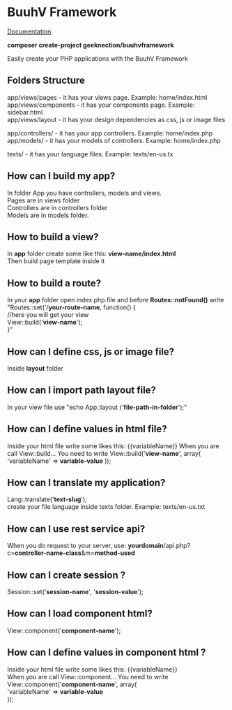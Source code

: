 # BuuhV Framework

<a href='https://buuhv.brjnascimento.com'>Documentation</a>

**composer create-project geeknection/buuhvframework**

Easily create your PHP applications with the BuuhV Framework

Folders Structure
-
app/views/pages - it has your views page. Example: home/index.html  
app/views/components - it has your components page. Example: sidebar.html  
app/views/layout - it has your design dependencies as css, js or image files  
  
app/controllers/ - it has your app controllers. Example: home/index.php  
app/models/ - it has your models of controllers. Example: home/index.php  
  
texts/ - it has your language files. Example: texts/en-us.tx  
  
How can I build my app?
-
In folder App you have controllers, models and views.  
Pages are in views folder  
Controllers are in controllers folder  
Models are in models folder.  
  
How to build a view?
-
In **app** folder create some like this:  **view-name/index.html**  
Then build page template inside it  

How to build a route?
-
In your **app** folder open index.php.file and before **Routes::notFound()** write  
"Routes::set('/**your-route-name**, function() {  
       //here you will get your view  
       View::build('**view-name**');  
}"  

How can I define css, js or image file?
-
Inside **layout** folder

How can I import path layout file?
-
In your view file use
"echo App::layout ('**file-path-in-folder**');"

How can I define values in html file?
-
Inside your html file write some likes this: {{variableName}}
When you are call View::build... You need to write View::build('**view-name**', array(
   'variableName' => **variable-value**
));

How can I translate my application?
-
Lang::translate('**text-slug**');  
create your file language inside texts folder. Example: texts/en-us.txt  

How can I use rest service api?
-
When you do request to your server, use: **yourdomain**/api.php?c=**controller-name-class**&m=**method-used**  

How can I create session ?
-
Session::set('**session-name**', '**session-value**');  

How can I load component html?
-
View::component('**component-name**');  

How can I define values in component html ?
-
Inside your html file write some likes this: {{variableName}}  
When you are call View::component... You need to write View::component('**component-name**', array(  
   'variableName' => **variable-value**  
));  
